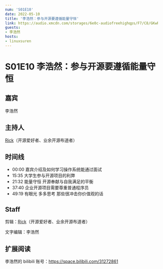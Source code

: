 ```yaml
---
num: 'S01E10'
date: 2022-05-10
title: '李浩然：参与开源要遵循能量守恒'
link: https://audio.xmcdn.com/storages/6e0c-audiofreehighqps/F7/C8/GKwRIW4GUCCDAdOcfwFPjzmO.m4a
guests:
- 李浩然
hosts:
- linuxsuren
---
```


# S01E10 李浩然：参与开源要遵循能量守恒

## 嘉宾
李浩然

## 主持人
[Rick](https://github.com/linuxsuren)（开源爱好者、业余开源布道者）

## 时间线
* 00:00 嘉宾介绍及如何学习操作系统能通过面试
* 15:35 大学生参与开源项目的利弊
* 21:32 能量守恒 开源奉献与自我满足的平衡
* 37:40 企业开源项目需要尊重普通程序员
* 49:19 有眼光 多多思考 那些很冲击你价值观的话

## Staff
剪辑：[Rick](https://github.com/linuxsuren)（开源爱好者、业余开源布道者）

文字编辑：李浩然

## 扩展阅读
李浩然的 bilibili 账号：https://space.bilibili.com/31272861
